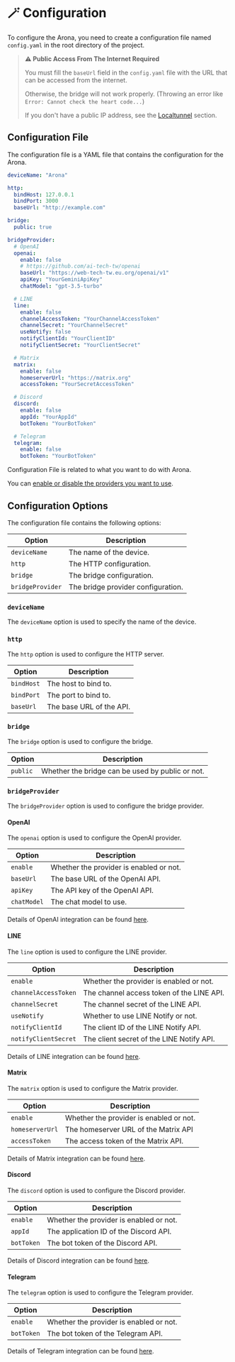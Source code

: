 # 🪄 Configuration

To configure the Arona, you need to create a configuration file named `config.yaml` in the root directory of the project.

> **⚠️ Public Access From The Internet Required**
>
> You must fill the `baseUrl` field in the `config.yaml` file with the URL that can be accessed from the internet.
>
> Otherwise, the bridge will not work properly. (Throwing an error like `Error: Cannot check the heart code...`)
>
> If you don't have a public IP address, see the [Localtunnel](get-started#localtunnel-optional) section.

## Configuration File

The configuration file is a YAML file that contains the configuration for the Arona.

```yaml
deviceName: "Arona"

http:
  bindHost: 127.0.0.1
  bindPort: 3000
  baseUrl: "http://example.com"

bridge:
  public: true

bridgeProvider:
  # OpenAI
  openai:
    enable: false
    # https://github.com/ai-tech-tw/openai
    baseUrl: "https://web-tech-tw.eu.org/openai/v1"
    apiKey: "YourGeminiApiKey"
    chatModel: "gpt-3.5-turbo"

  # LINE
  line:
    enable: false
    channelAccessToken: "YourChannelAccessToken"
    channelSecret: "YourChannelSecret"
    useNotify: false
    notifyClientId: "YourClientID"
    notifyClientSecret: "YourClientSecret"

  # Matrix
  matrix:
    enable: false
    homeserverUrl: "https://matrix.org"
    accessToken: "YourSecretAccessToken"

  # Discord
  discord:
    enable: false
    appId: "YourAppId"
    botToken: "YourBotToken"

  # Telegram
  telegram:
    enable: false
    botToken: "YourBotToken"
```

Configuration File is related to what you want to do with Arona.

You can [enable or disable the providers you want to use](#bridgeprovider).

## Configuration Options

The configuration file contains the following options:

| Option           | Description                        |
| ---------------- | ---------------------------------- |
| `deviceName`     | The name of the device.            |
| `http`           | The HTTP configuration.            |
| `bridge`         | The bridge configuration.          |
| `bridgeProvider` | The bridge provider configuration. |

### `deviceName`

The `deviceName` option is used to specify the name of the device.

### `http`

The `http` option is used to configure the HTTP server.

| Option     | Description              |
| ---------- | ------------------------ |
| `bindHost` | The host to bind to.     |
| `bindPort` | The port to bind to.     |
| `baseUrl`  | The base URL of the API. |

### `bridge`

The `bridge` option is used to configure the bridge.

| Option   | Description                                      |
| -------- | ------------------------------------------------ |
| `public` | Whether the bridge can be used by public or not. |

### `bridgeProvider`

The `bridgeProvider` option is used to configure the bridge provider.

#### OpenAI

The `openai` option is used to configure the OpenAI provider.

| Option      | Description                             |
| ----------- | --------------------------------------- |
| `enable`    | Whether the provider is enabled or not. |
| `baseUrl`   | The base URL of the OpenAI API.         |
| `apiKey`    | The API key of the OpenAI API.          |
| `chatModel` | The chat model to use.                  |

Details of OpenAI integration can be found [here](integrations/openai.md).

#### LINE

The `line` option is used to configure the LINE provider.

| Option               | Description                               |
| -------------------- | ----------------------------------------- |
| `enable`             | Whether the provider is enabled or not.   |
| `channelAccessToken` | The channel access token of the LINE API. |
| `channelSecret`      | The channel secret of the LINE API.       |
| `useNotify`          | Whether to use LINE Notify or not.        |
| `notifyClientId`     | The client ID of the LINE Notify API.     |
| `notifyClientSecret` | The client secret of the LINE Notify API. |

Details of LINE integration can be found [here](integrations/line.md).

#### Matrix

The `matrix` option is used to configure the Matrix provider.

| Option          | Description                             |
| --------------- | --------------------------------------- |
| `enable`        | Whether the provider is enabled or not. |
| `homeserverUrl` | The homeserver URL of the Matrix API    |
| `accessToken`   | The access token of the Matrix API.     |

Details of Matrix integration can be found [here](integrations/matrix.md).

#### Discord

The `discord` option is used to configure the Discord provider.

| Option     | Description                             |
| ---------- | --------------------------------------- |
| `enable`   | Whether the provider is enabled or not. |
| `appId`    | The application ID of the Discord API.  |
| `botToken` | The bot token of the Discord API.       |

Details of Discord integration can be found [here](integrations/discord.md).

#### Telegram

The `telegram` option is used to configure the Telegram provider.

| Option     | Description                             |
| ---------- | --------------------------------------- |
| `enable`   | Whether the provider is enabled or not. |
| `botToken` | The bot token of the Telegram API.      |

Details of Telegram integration can be found [here](integrations/telegram.md).
